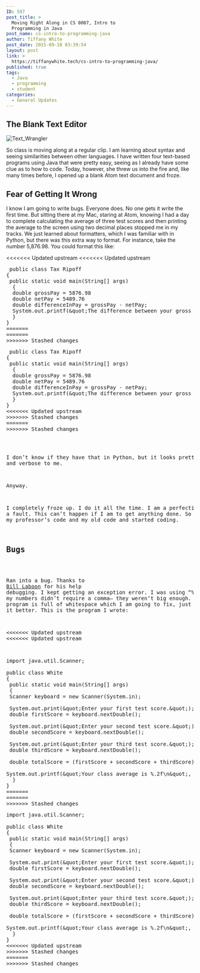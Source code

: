 ```yaml
---
ID: 597
post_title: >
  Moving Right Along in CS 0007, Intro to
  Programming in Java
post_name: cs-intro-to-programming-java
author: Tiffany White
post_date: 2015-09-18 03:39:54
layout: post
link: >
  https://tiffanywhite.tech/cs-intro-to-programming-java/
published: true
tags:
  - Java
  - programming
  - student
categories:
  - General Updates
---
```

<h2>The Blank Text Editor</h2>

<img src="http://helloburgh.me/wp-content/uploads/2015/09/wpid-mac-textwrangler-code-type.png" alt="Text_Wrangler" />

So class is moving along at a regular clip. I am learning about syntax and seeing similarities between other languages. I have written four text-based programs using Java that were pretty easy, seeing as I already have some clue as to how to code. Today, however, she threw us into the fire and, like many times before, I opened up a blank Atom text document and froze.

<h2>Fear of Getting It Wrong</h2>

I know I am going to write bugs. Everyone does. No one gets it write the first time. But sitting there at my Mac, staring at Atom, knowing I had a day to complete calculating the average of three test scores and then printing the average to the screen using two decimal places stopped me in my tracks. We just learned about formatters, which I was familiar with in Python, but there was this extra way to format. For instance, take the number 5,876.98. You could format this like:

<<<<<<< Updated upstream
<<<<<<< Updated upstream
<pre class="lang:java decode:1 " > public class Tax Ripoff
{
 public static void main(String[] args)
  {
  double grossPay = 5876.98
  double netPay = 5489.76
  double differenceInPay = grossPay - netPay;
  System.out.printf(&amp;quot;The difference between your gross and net pay is %,.2f\n&amp;quot;, differenceInPay);
  }
}
=======
=======
>>>>>>> Stashed changes
<pre class="lang:java decode:1 " > public class Tax Ripoff
{
 public static void main(String[] args)
  {
  double grossPay = 5876.98
  double netPay = 5489.76
  double differenceInPay = grossPay - netPay;
  System.out.printf(&amp;quot;The difference between your gross and net pay is %,.2f\n&amp;quot;, differenceInPay);
  }
}
<<<<<<< Updated upstream
>>>>>>> Stashed changes
=======
>>>>>>> Stashed changes
</pre>

I don&#8217;t know if they have that in Python, but it looks pretty silly and verbose to me. 

Anyway.

I completely froze up. I do it all the time. I am a perfectionist. To a fault. This can&#8217;t happen if I am to get anything done. So I looked at my professor&#8217;s code and my old code and started coding.

<h2>Bugs</h2>

Ran into a bug. Thanks to <a href="https://twitter.com/BillLaboon">Bill Laboon</a> for his help debugging. I kept getting an exception error. I was using &#8220;%,.2f&#8221; when my numbers didn&#8217;t require a comma&#8211; they weren&#8217;t big enough. So my program is full of whitespace which I am going to fix, just want to read it better. This is the program I wrote:

<<<<<<< Updated upstream
<<<<<<< Updated upstream
<pre class="lang:java decode:1 " >import java.util.Scanner;

public class White
{
 public static void main(String[] args)
 {
 Scanner keyboard = new Scanner(System.in);

 System.out.print(&amp;quot;Enter your first test score.&amp;quot;);
 double firstScore = keyboard.nextDouble();

 System.out.print(&amp;quot;Enter your second test score.&amp;quot;);
 double secondScore = keyboard.nextDouble();

 System.out.print(&amp;quot;Enter your third test score.&amp;quot;);
 double thirdScore = keyboard.nextDouble();

 double totalScore = (firstScore + secondScore + thirdScore) / 3;

System.out.printf(&amp;quot;Your class average is %.2f\n&amp;quot;, totalScore);
  }
}
=======
=======
>>>>>>> Stashed changes
<pre class="lang:java decode:1 " >import java.util.Scanner;

public class White
{
 public static void main(String[] args)
 {
 Scanner keyboard = new Scanner(System.in);

 System.out.print(&amp;quot;Enter your first test score.&amp;quot;);
 double firstScore = keyboard.nextDouble();

 System.out.print(&amp;quot;Enter your second test score.&amp;quot;);
 double secondScore = keyboard.nextDouble();

 System.out.print(&amp;quot;Enter your third test score.&amp;quot;);
 double thirdScore = keyboard.nextDouble();

 double totalScore = (firstScore + secondScore + thirdScore) / 3;

System.out.printf(&amp;quot;Your class average is %.2f\n&amp;quot;, totalScore);
  }
}
<<<<<<< Updated upstream
>>>>>>> Stashed changes
=======
>>>>>>> Stashed changes
</pre>